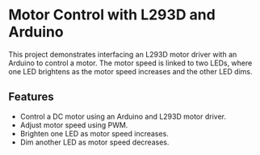 # Motor Control with L293D and Arduino

This project demonstrates interfacing an L293D motor driver with an Arduino to control a motor. The motor speed is linked to two LEDs, where one LED brightens as the motor speed increases and the other LED dims.

## Features
- Control a DC motor using an Arduino and L293D motor driver.
- Adjust motor speed using PWM.
- Brighten one LED as motor speed increases.
- Dim another LED as motor speed decreases.
